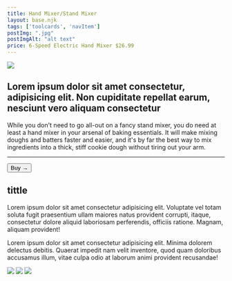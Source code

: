 ```yaml
---
title: Hand Mixer/Stand Mixer
layout: base.njk
tags: ['toolcards', 'navItem']
postImg: ".jpg"
postImgAlt: "alt text"
price: 6-Speed Electric Hand Mixer $26.99
---
```

<section class="tool_container">
       <img src ="https://place-hold.it/600x600.jpg">
      <div class="text">
        <h1>Lorem ipsum dolor sit amet consectetur, adipisicing elit. Non cupiditate repellat earum, nesciunt vero aliquam consectetur </h1>
        <p> While you don't need to go all-out on a fancy stand mixer, you do need at least a hand mixer in your arsenal of baking essentials. It will make mixing doughs and batters faster and easier, and it's by far the best way to mix ingredients into a thick, stiff cookie dough without tiring out your arm.</p>
        <hr />
        <!--  need add colors in the checked css-->
        <span class="fa fa-star checked"></span>
        <span class="fa fa-star checked"></span>
        <span class="fa fa-star checked"></span>
        <span class="fa fa-star"></span>
        <span class="fa fa-star"></span>
        <button class="tool__btn">Buy <span>&rarr;</span></button>
      </div>
        </section>
    <!-- content-->
    <div class="toolbody">
        <div class="bodycontext">
         <h2> tittle </h2>
          <p>Lorem ipsum dolor sit amet consectetur adipisicing elit. Voluptate vel totam soluta fugit praesentium ullam maiores natus provident corrupti, itaque, consectetur dolore aliquid laboriosam perferendis, officiis ratione. Magnam, aliquam provident!</p>
          <p>Lorem ipsum dolor sit amet consectetur adipisicing elit. Minima dolorem delectus debitis. Quaerat impedit nam velit inventore, quod quam doloribus accusamus illum, vitae culpa odio at laborum animi provident recusandae!</p>
        </div>
        <div class="bodyimg">
         <img src ="https://place-hold.it/400x400.jpg">
          <img src ="https://place-hold.it/400x400.jpg"> 
          <img src ="https://place-hold.it/400x400.jpg"> 
        </div>
      </div>


